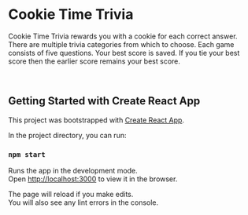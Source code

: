 # Cookie Time Trivia

Cookie Time Trivia rewards you with a cookie for each correct answer.
There are multiple trivia categories from which to choose. Each game consists of five questions.
Your best score is saved. If you tie your best score then the earlier score remains your best score.

<BR>

## Getting Started with Create React App

This project was bootstrapped with [Create React App](https://github.com/facebook/create-react-app).


In the project directory, you can run:

### `npm start`

Runs the app in the development mode.\
Open [http://localhost:3000](http://localhost:3000) to view it in the browser.

The page will reload if you make edits.\
You will also see any lint errors in the console.
